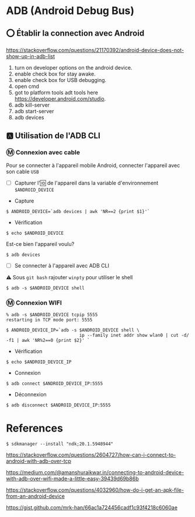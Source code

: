 # ADB (Android Debug Bus)

## :o: Établir la connection avec Android

https://stackoverflow.com/questions/21170392/android-device-does-not-show-up-in-adb-list

1. turn on developer options on the android device.
1. enable check box for stay awake.
1. enable check box for USB debugging.
1. open cmd
1. got to platform tools adt tools here https://developer.android.com/studio.
1. adb kill-server
1. adb start-server
1. adb devices

## :a: Utilisation de l'ADB CLI

### :m: Connexion avec cable 

Pour se connecter à l'appareil mobile Android, connecter l'appareil avec son cable  `USB`

- [ ] Capturer l':id: de l'appareil dans la variable d'environnement `$ANDROID_DEVICE`

* Capture

```
$ ANDROID_DEVICE=`adb devices | awk 'NR==2 {print $1}'`
```

* Vérification

```
$ echo $ANDROID_DEVICE
```

Est-ce bien l'appareil voulu?

```
$ adb devices
```

- [ ] Se connecter à l'appareil avec ADB CLI

:warning: Sous `git bash` rajouter `winpty` pour utiliser le shell

```
$ adb -s $ANDROID_DEVICE shell
```


### :m: Connexion WIFI

```
% adb -s $ANDROID_DEVICE tcpip 5555
restarting in TCP mode port: 5555
```

```
$ ANDROID_DEVICE_IP=`adb -s $ANDROID_DEVICE shell \
                            ip --family inet addr show wlan0 | cut -d/ -f1 | awk 'NR%2==0 {print $2}' `
```

* Vérification

```
$ echo $ANDROID_DEVICE_IP
```

* Connexion

```
$ adb connect $ANDROID_DEVICE_IP:5555   
```

* Déconnexion

```
$ adb disconnect $ANDROID_DEVICE_IP:5555
```

# References

```
$ sdkmanager --install "ndk;20.1.5948944" 
```

https://stackoverflow.com/questions/2604727/how-can-i-connect-to-android-with-adb-over-tcp

https://medium.com/@amanshuraikwar.in/connecting-to-android-device-with-adb-over-wifi-made-a-little-easy-39439d69b86b

https://stackoverflow.com/questions/4032960/how-do-i-get-an-apk-file-from-an-android-device

https://gist.github.com/mrk-han/66ac1a724456cadf1c93f4218c6060ae
